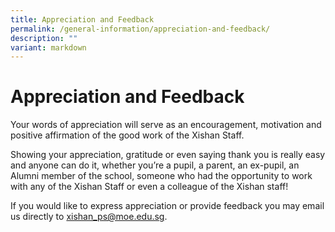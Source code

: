 ```yaml
---
title: Appreciation and Feedback
permalink: /general-information/appreciation-and-feedback/
description: ""
variant: markdown
---
```

# **Appreciation and Feedback**

Your words of appreciation will serve as an encouragement, motivation and positive affirmation of the good work of the Xishan Staff.

Showing your appreciation, gratitude or even saying thank you is really easy and anyone can do it, whether you’re a pupil, a parent, an ex-pupil, an Alumni member of the school, someone who had the opportunity to work with any of the Xishan Staff or even a colleague of the Xishan staff!

If you would like to express appreciation or provide feedback you may email us directly to [xishan_ps@moe.edu.sg](mailto:xishan_ps@moe.edu.sg).